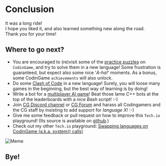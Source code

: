 # Conclusion

It was a long ride!\
I hope you liked it, and also learned something new along the road.\
Thank you for your time!

## Where to go next?

- You are encouraged to (re)visit some of the [practice puzzles](https://www.codingame.com/training) on `CodinGame`, and try to solve them in a new language! Some frustration is guaranteed, but expect also some nice '_A-ha!_' moments. As a bonus, some CodinGame `achievements` will also unlock.
- Do some [Clash of Code](https://www.codingame.com/multiplayer/clashofcode) in a new language! Surely, you will loose many games in the beginning, but the best way of learning is by doing!
- Write a bot for a [multiplayer AI game](https://www.codingame.com/multiplayer/bot-programming)! Beat those lame _C++_ bots at the top of the leaderboards with a nice _Bash_ script! :-)
- Join [CG Discord channel](https://discord.com/channels/466965651135922206/466965651135922208) or [CG Forum](https://www.codingame.com/forum/t/languages-update/1574) and harass all Codingamers and the CG staff by insisting to add support for _language X_! :-)
- Give me some feedback or pull request on how to improve this `Tech.io` playground! (Its source is available on [github](https://github.com/tbali0524/playground-dvtfkqgd).)
- Check out my other `Tech.io` playground: [Swapping languages on CodinGame (a.k.a. system() calls)](https://www.codingame.com/playgrounds/59982/swapping-languages-on-codingame-a-k-a--system-calls/intro)

![Meme](../pic/meme_outro.png)

## Bye!
